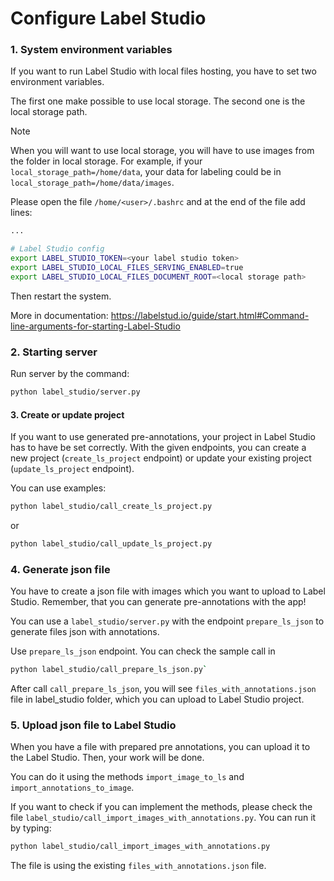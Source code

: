 # Configure Label Studio

### 1. System environment variables
If you want to run Label Studio with local files hosting, you have to set two environment variables.

The first one make possible to use local storage.
The second one is the local storage path.

> [!NOTE]  
> When you will want to use local storage, you will have to use images from the folder in local storage.
> For example, if your `local_storage_path=/home/data`, your data for labeling could be in `local_storage_path=/home/data/images`.

Please open the file `/home/<user>/.bashrc` and at the end of the file add lines:
```bash
...

# Label Studio config
export LABEL_STUDIO_TOKEN=<your label studio token>
export LABEL_STUDIO_LOCAL_FILES_SERVING_ENABLED=true
export LABEL_STUDIO_LOCAL_FILES_DOCUMENT_ROOT=<local storage path>
```

Then restart the system.

More in documentation: https://labelstud.io/guide/start.html#Command-line-arguments-for-starting-Label-Studio


### 2. Starting server
Run server by the command:
```bash
python label_studio/server.py
```


#### 3. Create or update project
If you want to use generated pre-annotations, your project in Label Studio has to have be set correctly.
With the given endpoints, you can create a new project (`create_ls_project` endpoint) or update your existing project (`update_ls_project` endpoint).

You can use examples:
```bash
python label_studio/call_create_ls_project.py
```

or

```bash
python label_studio/call_update_ls_project.py
```


### 4. Generate json file

You have to create a json file with images which you want to upload to Label Studio. Remember, that you can generate pre-annotations with the app!

You can use a `label_studio/server.py` with the endpoint `prepare_ls_json` to generate files json with annotations.


Use `prepare_ls_json` endpoint. You can check the sample call in
```bash
python label_studio/call_prepare_ls_json.py`
```

After call `call_prepare_ls_json`, you will see `files_with_annotations.json` file in label_studio folder, which you can upload to Label Studio project.


### 5. Upload json file to Label Studio

When you have a file with prepared pre annotations, you can upload it to the Label Studio. Then, your work will be done.

You can do it using the methods `import_image_to_ls` and `import_annotations_to_image`.

If you want to check if you can implement the methods, please check the file `label_studio/call_import_images_with_annotations.py`. You can run it by typing:
```bash
python label_studio/call_import_images_with_annotations.py
```
The file is using the existing `files_with_annotations.json` file.
